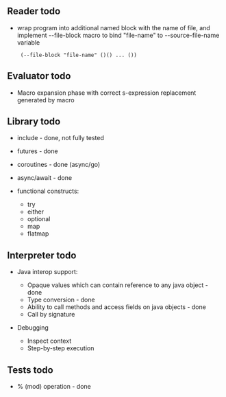 Reader todo
-----------
 
 - wrap program into additional named block with the name of file, and implement --file-block macro to
   bind "file-name" to --source-file-name variable

        (--file-block "file-name" ()() ... ())
 
Evaluator todo
--------------
 
 - Macro expansion phase with correct s-expression replacement generated by macro

Library todo
------------

 - include - done, not fully tested
 
 - futures - done
 - coroutines - done (async/go)
 - async/await - done
 
 - functional constructs:
   - try
   - either
   - optional
   - map
   - flatmap

Interpreter todo
----------------
 - Java interop support:
    - Opaque values which can contain reference to any java object - done
    - Type conversion                                              - done
    - Ability to call methods and access fields on java objects    - done 
    - Call by signature
    
 - Debugging
    - Inspect context
    - Step-by-step execution
 
Tests todo
----------
 - % (mod) operation - done